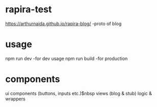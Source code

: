 # rapira-test
https://arthurnaida.github.io/rapira-blog/ -proto of blog
# usage
npm run dev -for dev usage
npm run build -for production
# components
ui components (buttons, inputs etc.)$nbsp
views (blog & stub)
logic & wrappers

```
